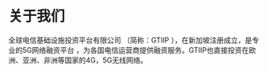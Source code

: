 # 关于我们
全球电信基础设施投资平台有限公司 （简称：GTIIP ），在新加坡注册成立，是专业的5G网络融资平台 ，为各国电信运营商提供融资服务。GTIIP也直接投资在欧洲、亚洲、非洲等国家的4G，5G无线网络。


